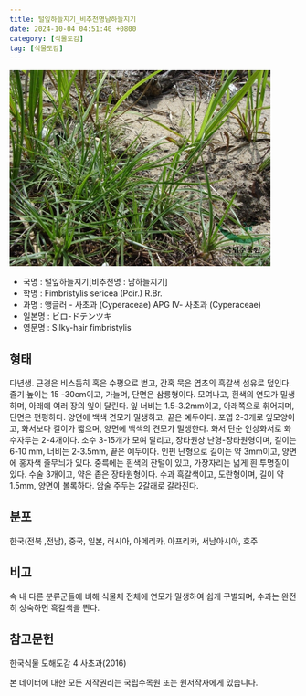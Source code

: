 ```yaml
---
title: 털잎하늘지기_비추천명남하늘지기
date: 2024-10-04 04:51:40 +0800
category: [식물도감]
tag: [식물도감]
---
```




![털잎하늘지기[비추천명 : 남하늘지기]](/assets/img/fileUpload/plants/basic/Cyperaceae/Fimbristylis/5417/5417_1_th2.jpg)
- 국명 : 털잎하늘지기[비추천명 : 남하늘지기]
- 학명 : Fimbristylis sericea (Poir.) R.Br.
- 과명 : 앵글러 - 사초과 (Cyperaceae) APG Ⅳ- 사초과 (Cyperaceae)
- 일본명 : ビロ-ドテンツキ
- 영문명 : Silky-hair fimbristylis


## 형태
다년생. 근경은 비스듬히 혹은 수평으로 벋고, 간혹 묵은 엽초의 흑갈색 섬유로 덮인다. 줄기 높이는 15 -30cm이고, 가늘며, 단면은 삼릉형이다. 모여나고,  흰색의 연모가 밀생하며, 아래에 여러 장의 잎이 달린다. 잎 너비는 1.5-3.2mm이고, 아래쪽으로 휘어지며, 단면은 편평하다. 양면에 백색 견모가 밀생하고, 끝은 예두이다. 포엽 2-3개로 잎모양이고, 화서보다 길이가 짧으며, 양면에 백색의 견모가 밀생한다. 화서 단순 인상화서로 화수자루는 2-4개이다. 소수 3-15개가 모여 달리고, 장타원상 난형-장타원형이며, 길이는 6-10 mm, 너비는 2-3.5mm, 끝은 예두이다. 인편 난형으로 길이는 약 3mm이고, 양면에 홍자색 줄무늬가 있다. 중륵에는 흰색의 잔털이 있고, 가장자리는 넓게 흰 투명질이 있다. 수술 3개이고, 약은 좁은 장타원형이다. 수과 흑갈색이고, 도란형이며, 길이 약 1.5mm, 양면이 볼록하다. 암술 주두는 2갈래로 갈라진다.
## 분포
한국(전북 ,전남), 중국, 일본, 러시아, 아메리카, 아프리카, 서남아시아, 호주
## 비고
속 내 다른 분류군들에 비해 식물체 전체에 연모가 밀생하여 쉽게 구별되며, 수과는 완전히 성숙하면 흑갈색을 띈다.
## 참고문헌
한국식물 도해도감 4 사초과(2016)






본 데이터에 대한 모든 저작권리는 국립수목원 또는 원저작자에게 있습니다.
